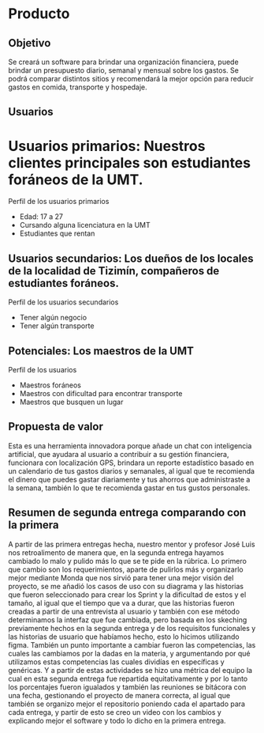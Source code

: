 # Producto
## Objetivo
Se creará un software para brindar una organización financiera, puede brindar un presupuesto diario, semanal y mensual sobre los gastos. Se podrá comparar distintos sitios y recomendará la mejor opción para reducir gastos en comida, transporte y hospedaje.

## Usuarios
# Usuarios primarios: Nuestros clientes principales son estudiantes foráneos de la UMT. 
Perfil de los usuarios primarios 
- Edad: 17 a 27
- Cursando alguna licenciatura en la UMT
- Estudiantes que rentan 

## Usuarios secundarios: Los dueños de los locales de la localidad de Tizimín, compañeros de estudiantes foráneos. 
Perfil de los usuarios secundarios 
- Tener algún negocio
- Tener algún transporte

## Potenciales: Los maestros de la UMT 
Perfil de los usuarios 
- Maestros foráneos 
- Maestros con dificultad para encontrar transporte 
- Maestros que busquen un lugar 

## Propuesta de valor
Esta es una herramienta innovadora porque añade un chat con inteligencia artificial, que ayudara al usuario a contribuir a su gestión financiera, funcionara con localización GPS, brindara un reporte estadístico basado en un calendario de tus gastos diarios y semanales, al igual que te recomienda el dinero que puedes gastar diariamente y tus ahorros que administraste a la semana, también lo que te recomienda gastar en tus gustos personales.

## Resumen de segunda entrega comparando con la primera

A partir de las primera entregas hecha, nuestro mentor y profesor José Luis nos retroalimento de manera que, en la segunda entrega hayamos cambiado lo malo y pulido más lo que se te pide en la rúbrica. Lo primero que cambio son los requerimientos, aparte de pulirlos más y organizarlo mejor mediante Monda que nos sirvió para tener una mejor visión del proyecto, se me añadió los casos de uso con su diagrama y las historias que fueron seleccionado para crear los Sprint y la dificultad de estos y el tamaño, al igual que el tiempo que va a durar, que las historias fueron creadas a partir de una entrevista al usuario y también con ese método determinamos la  interfaz que fue cambiada, pero basada en los skeching previamente hechos en la segunda entrega y de los requisitos funcionales y las historias de usuario que habíamos hecho, esto lo hicimos utilizando figma. También un punto importante a cambiar fueron las competencias, las cuales las cambiamos por la dadas en la materia, y argumentando por qué utilizamos estas competencias las cuales dividías en específicas y genéricas. Y a partir de estas actividades se hizo una métrica del equipo la cual en esta segunda entrega fue repartida equitativamente y por lo tanto los porcentajes fueron igualados y también las reuniones se bitácora con una fecha, gestionando el proyecto de manera correcta, al igual que también se organizo mejor el repositorio poniendo cada el apartado para cada entrega, y partir de esto se creo un video con los cambios y explicando mejor el software y todo lo dicho en la primera entrega. 
